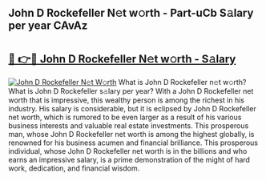 ## John D Rockefeller N𝚎t w𝚘rth - Part-uCb S𝚊lary per year CAvAz

# <h2><a href="http://gc4phv.nevu.top/?p=John+D+Rockefeller">🔗 👉🔴 John D Rockefeller N𝚎t w𝚘rth - S𝚊lary</a></h2>

[![John D Rockefeller N𝚎t W𝚘rth](https://i.imgur.com/Oavwk0R.jpeg)](http://gc4phv.nevu.top/?p=John+D+Rockefeller)
What is John D Rockefeller n𝚎t w𝚘rth? What is John D Rockefeller s𝚊lary per year?
With a John D Rockefeller net worth that is impressive, this wealthy person is among the richest in his industry. His salary is considerable, but it is eclipsed by John D Rockefeller net worth, which is rumored to be even larger as a result of his various business interests and valuable real estate investments. This prosperous man, whose John D Rockefeller net worth is among the highest globally, is renowned for his business acumen and financial brilliance. This prosperous individual, whose John D Rockefeller net worth is in the billions and who earns an impressive salary, is a prime demonstration of the might of hard work, dedication, and financial wisdom.
